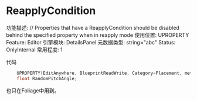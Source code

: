 # ReapplyCondition

功能描述: // Properties that have a ReapplyCondition should be disabled behind the specified property when in reapply mode
使用位置: UPROPERTY
Feature: Editor
引擎模块: DetailsPanel
元数据类型: string="abc"
Status: OnlyInternal
常用程度: 1

代码

```cpp
	UPROPERTY(EditAnywhere, BlueprintReadWrite, Category=Placement, meta=(UIMin = 0, ClampMin = 0, UIMax = 359, ClampMax = 359, ReapplyCondition="ReapplyRandomPitchAngle"))
	float RandomPitchAngle;
```

也只在Foliage中用到。